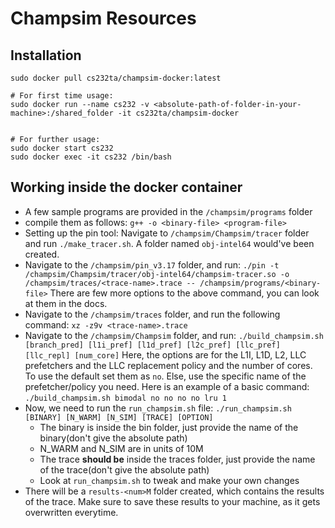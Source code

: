 # Champsim Resources

## Installation

```
sudo docker pull cs232ta/champsim-docker:latest

# For first time usage:
sudo docker run --name cs232 -v <absolute-path-of-folder-in-your-machine>:/shared_folder -it cs232ta/champsim-docker


# For further usage:
sudo docker start cs232
sudo docker exec -it cs232 /bin/bash
```

## Working inside the docker container
* A few sample programs are provided in the `/champsim/programs` folder
* compile them as follows:
```g++ -o <binary-file> <program-file>``` 
* Setting up the pin tool: Navigate to `/champsim/Champsim/tracer` folder and run `./make_tracer.sh`. A folder named `obj-intel64` would've been created.
* Navigate to the `/champsim/pin_v3.17` folder, and run:
```./pin -t /champsim/Champsim/tracer/obj-intel64/champsim-tracer.so -o /champsim/traces/<trace-name>.trace -- /champsim/programs/<binary-file>```
There are few more options to the above command, you can look at them in the docs.
* Navigate to the `/champsim/traces` folder, and run the following command:
```xz -z9v <trace-name>.trace```
* Navigate to the `/champsim/Champsim` folder, and run:
```./build_champsim.sh [branch_pred] [l1i_pref] [l1d_pref] [l2c_pref] [llc_pref] [llc_repl] [num_core]```
Here, the options are for the L1I, L1D, L2, LLC prefetchers and the LLC replacement policy and the number of cores. To use the default set them as `no`. Else, use the specific name of the prefetcher/policy you need. Here is an example of a basic command: 
```./build_champsim.sh bimodal no no no no lru 1```
* Now, we need to run the `run_champsim.sh` file:
```./run_champsim.sh [BINARY] [N_WARM] [N_SIM] [TRACE] [OPTION]```
  * The binary is inside the bin folder, just provide the name of the binary(don't give the absolute path) 
  * N_WARM and N_SIM are in units of 10M 
  * The trace __should be__ inside the traces folder, just provide the name of the trace(don't give the absolute path) 
  * Look at `run_champsim.sh` to tweak and make your own changes
* There will be a `results-<num>M` folder created, which contains the results of the trace. Make sure to save these results to your machine, as it gets overwritten everytime.

